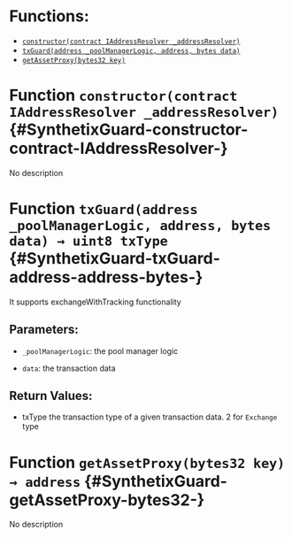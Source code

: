 

# Functions:
- [`constructor(contract IAddressResolver _addressResolver)`](#SynthetixGuard-constructor-contract-IAddressResolver-)
- [`txGuard(address _poolManagerLogic, address, bytes data)`](#SynthetixGuard-txGuard-address-address-bytes-)
- [`getAssetProxy(bytes32 key)`](#SynthetixGuard-getAssetProxy-bytes32-)


# Function `constructor(contract IAddressResolver _addressResolver)` {#SynthetixGuard-constructor-contract-IAddressResolver-}
No description
# Function `txGuard(address _poolManagerLogic, address, bytes data) → uint8 txType` {#SynthetixGuard-txGuard-address-address-bytes-}
It supports exchangeWithTracking functionality

## Parameters:
- `_poolManagerLogic`: the pool manager logic

- `data`: the transaction data

## Return Values:
- txType the transaction type of a given transaction data. 2 for `Exchange` type
# Function `getAssetProxy(bytes32 key) → address` {#SynthetixGuard-getAssetProxy-bytes32-}
No description

